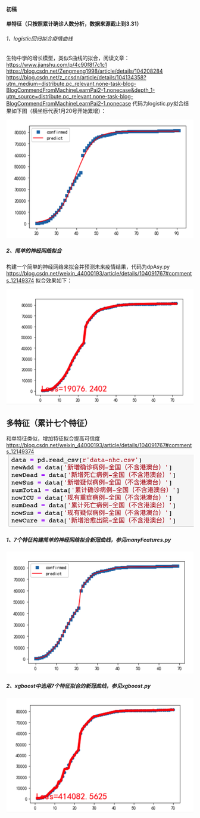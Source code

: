#### 初稿

#### 单特征（只按照累计确诊人数分析，数据来源截止到3.31）

###### 1、logistic回归拟合疫情曲线

生物中学的增长模型，类似S曲线的拟合，阅读文章：
https://www.jianshu.com/p/4c90f8f7c1c1
https://blog.csdn.net/Zengmeng1998/article/details/104208284
https://blog.csdn.net/z_ccsdn/article/details/104134358?utm_medium=distribute.pc_relevant.none-task-blog-BlogCommendFromMachineLearnPai2-1.nonecase&depth_1-utm_source=distribute.pc_relevant.none-task-blog-BlogCommendFromMachineLearnPai2-1.nonecase
代码为logistic.py拟合结果如下图（横坐标代表1月20号开始累增）：

![image-20200511221956915](images/1.png)

##### 2、简单的神经网络拟合

构建一个简单的神经网络来拟合并预测未来疫情结果，代码为dpAsy.py
https://blog.csdn.net/weixin_44000193/article/details/104091767#comments_12149374
拟合效果如下：

![image-20200511222051196](images/2.png)

## 多特征（累计七个特征）
和单特征类似，增加特征拟合提高可信度
https://blog.csdn.net/weixin_44000193/article/details/104091767#comments_12149374
![image-20200511222819455](images/3.png)

##### 1、7个特征构建简单的神经网络拟合新冠曲线，参见manyFeatures.py

![image-20200511222840659](images/4.png)

##### 2、xgboost中选用7个特征拟合的新冠曲线，参见xgboost.py

![image-20200511223007798](images/5.png)
